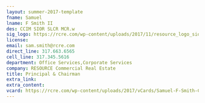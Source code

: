 ```yaml
---
layout: summer-2017-template 
fname: Samuel
lname: F Smith II
des: CCIM SIOR SLCR MCR.w
sig_logo: https://rcre.com/wp-content/uploads/2017/11/resource_logo_sior.png
license: 
email: sam.smith@rcre.com
direct_line: 317.663.6565
cell_line: 317.345.5616
department: Office Services,Corporate Services
company: RESOURCE Commercial Real Estate
title: Principal & Chairman
extra_link: 
extra_content: 
vcard: https://rcre.com/wp-content/uploads/2017/vCards/Samuel-F-Smith-CCIM-SIOR-SLCR-MCR-w-II.vcf
---
```

